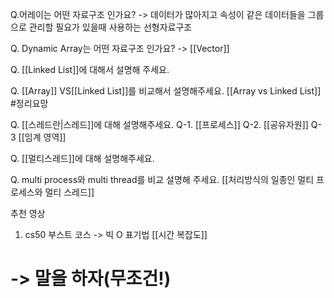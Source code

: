 
Q.어레이는 어떤 자료구조 인가요?
->  데이터가 많아지고 속성이 같은 데이터들을 그룹으로 관리할 필요가 있을때 사용하는 선형자료구조 

Q. Dynamic Array는 어떤 자료구조 인가요?
-> [[Vector]]

Q. [[Linked List]]에 대해서 설명해 주세요.

Q. [[Array]] VS[[Linked List]]를 비교해서 설명해주세요. [[Array vs Linked List]] #정리요망

Q. [[스레드란|스레드]]에 대해 설명해주세요.
Q-1. [[프로세스]]
Q-2. [[공유자원]]
Q-3 [[임계 영역]]

Q. [[멀티스레드]]에 대해 설명해주세요.

Q. multi process와 multi thread를 비교 설명해 주세요.
[[처리방식의 일종인 멀티 프로세스와 멀티 스레드]]


추천 영상 
1. cs50 부스트 코스   -> 빅 O 표기법 [[시간 복잡도]]

# -> 말을 하자(무조건!)


